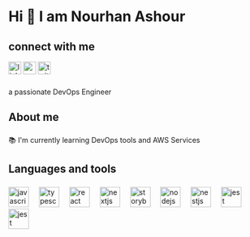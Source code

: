 <h1 align="left">Hi 👋 I am Nourhan Ashour </h1>

###

<h2 align="left"> connect with me </h2>
  <img src="https://img.shields.io/static/v1?message=LinkedIn&logo=linkedin&label=&color=0077B5&logoColor=white&labelColor=&style=for-the-badge" height="25" alt="linkedin logo"  />
  <img src="https://img.shields.io/static/v1?message=Youtube&logo=youtube&label=&color=FF0000&logoColor=white&labelColor=&style=for-the-badge" height="25" alt="youtube logo"  />
  <img src="https://img.shields.io/static/v1?message=Twitter&logo=twitter&label=&color=1DA1F2&logoColor=white&labelColor=&style=for-the-badge" height="25" alt="twitter logo"  />
</div>


###

<p align="left"> a passionate DevOps Engineer </p>

###

<h2 align="left">About me</h2>

###

<p align="left">📚 I'm currently learning DevOps tools and AWS Services</p>

###

<h2 align="left">Languages and tools </h2>

###

<div align="left">
  <img src="https://1000logos.net/wp-content/uploads/2017/03/LINUX-LOGO-453x500.png" height="40" alt="javascript logo"  />
  <img width="12" />
  <img src="https://1000logos.net/wp-content/uploads/2021/11/Docker-Logo.png" height="40" alt="typescript logo"  />
  <img width="12" />
  <img src="https://logowik.com/content/uploads/images/jenkins8460.jpg" height="40" alt="react logo"  />
  <img width="12" />
  <img src="https://cdn3.iconfinder.com/data/icons/social-media-2169/24/social_media_social_media_logo_git-512.png" height="40" alt="nextjs logo"  />
  <img width="12" />
  <img src="https://logowik.com/content/uploads/images/terraform9475.jpg" height="40" alt="storybook logo"  />
  <img width="12" />
  <img src="https://five.co/wp-content/uploads/2023/02/Five.Co-The-MySQL-Logo.png" height="40" alt="nodejs logo"  />
  <img width="12" />
  <img src="https://upload.wikimedia.org/wikipedia/commons/thumb/2/24/Ansible_logo.svg/256px-Ansible_logo.svg.png" height="40" alt="nestjs logo"  />
  <img width="12" />
  <img src="https://upload.wikimedia.org/wikipedia/commons/thumb/c/c3/Python-logo-notext.svg/115px-Python-logo-notext.svg.png" height="40" alt="jest logo"  />
    <img width="12" />
  <img src="https://upload.wikimedia.org/wikipedia/commons/thumb/9/93/Amazon_Web_Services_Logo.svg/512px-Amazon_Web_Services_Logo.svg.png?20170912170050" height="40" alt="jest logo"  />
</div>

###
